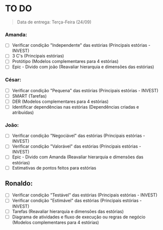 # TO DO

> Data de entrega: Terça-Feira (24/09)

### Amanda: 
- [ ] Verificar condição "Independente" das estórias (Principais estórias - INVEST)
- [ ] 3 C's (Principais estórias)
- [ ] Protótipo (Modelos complementares para 4 estórias)
- [ ] Epic - Divido com joão (Reavaliar hierarquia e dimensões das estórias)

### César:
- [ ] Verificar condição "Pequena" das estórias (Principais estórias  - INVEST)
- [ ] SMART (Tarefas)
- [ ] DER (Modelos complementares para 4 estórias)
- [ ] Identificar dependências nas estórias (Dependências criadas e atribuídas)

### João:
- [ ] Verificar condição "Negociável" das estórias (Principais estórias  - INVEST)
- [ ] Verificar condição "Valorável" das estórias (Principais estórias  - INVEST)
- [ ] Epic - Divido com Amanda (Reavaliar hierarquia e dimensões das estórias)
- [ ] Estimativas de pontos feitos para estórias

## Ronaldo:
- [ ] Verificar condição "Testável" das estórias (Principais estórias - INVEST)
- [ ] Verificar condição "Estimável" das estórias (Principais estórias - INVEST)
- [ ] Tarefas (Reavaliar hierarquia e dimensões das estórias)
- [ ] Diagrama de atividades e fluxo de execução ou regras de negócio (Modelos complementares para 4 estórias)